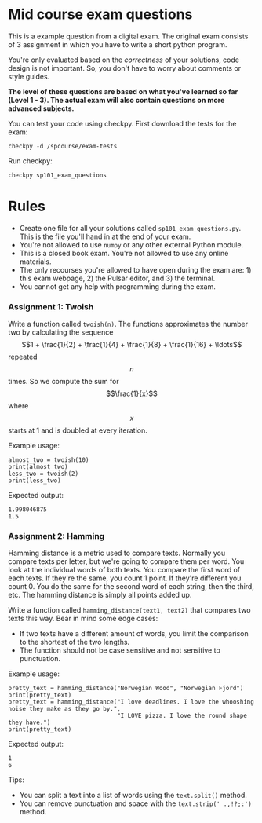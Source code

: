 # Mid course exam questions

This is a example question from a digital exam. The original exam consists of 3 assignment in which you have to write a short python program.

You're only evaluated based on the _correctness_ of your solutions, code design is not important. So, you don't have to worry about comments or style guides.

**The level of these questions are based on what you've learned so far (Level 1 - 3). The actual exam will also contain questions on more advanced subjects.**

You can test your code using checkpy. First download the tests for the exam:

    checkpy -d /spcourse/exam-tests

Run checkpy:

    checkpy sp101_exam_questions

# Rules

- Create one file for all your solutions called `sp101_exam_questions.py`. This is the file you'll hand in at the end of your exam.
- You're not allowed to use `numpy` or any other external Python module.
- This is a closed book exam. You're not allowed to use any online materials.
- The only recourses you're allowed to have open during the exam are: 1) this exam webpage, 2) the Pulsar editor, and 3) the terminal.
- You cannot get any help with programming during the exam.

### Assignment 1: Twoish


Write a function called `twoish(n)`. The functions approximates the number two by calculating the sequence $$1 + \frac{1}{2} + \frac{1}{4} + \frac{1}{8} + \frac{1}{16} + \ldots$$ repeated $$n$$ times. So we compute the sum for $$\frac{1}{x}$$ where $$x$$ starts at 1 and is doubled at every iteration.

Example usage:

    almost_two = twoish(10)
    print(almost_two)
    less_two = twoish(2)
    print(less_two)

Expected output:

    1.998046875
    1.5

### Assignment 2: Hamming

Hamming distance is a metric used to compare texts. Normally you compare texts per letter, but we're going to compare them per word. You look at the individual words of both texts. You compare the first word of each texts. If they're the same, you count 1 point. If they're different you count 0. You do the same for the second word of each string, then the third, etc. The hamming distance is simply all points added up.

Write a function called `hamming_distance(text1, text2)` that compares two texts this way. Bear in mind some edge cases:

- If two texts have a different amount of words, you limit the comparison to the shortest of the two lengths.
- The function should not be case sensitive and not sensitive to punctuation.

Example usage:

    pretty_text = hamming_distance("Norwegian Wood", "Norwegian Fjord")
    print(pretty_text)
    pretty_text = hamming_distance("I love deadlines. I love the whooshing noise they make as they go by.",
                                   "I LOVE pizza. I love the round shape they have.")
    print(pretty_text)

 Expected output:

    1
    6

Tips:

- You can split a text into a list of words using the `text.split()` method.
- You can remove punctuation and space with the `text.strip(' .,!?;:')` method.
